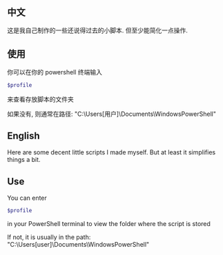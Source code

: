 ## 中文

这是我自己制作的一些还说得过去的小脚本.
但至少能简化一点操作.

## 使用

你可以在你的 powershell 终端输入

```powershell
$profile
```

来查看存放脚本的文件夹

如果没有, 则通常在路径: "C:\Users\[用户]\Documents\WindowsPowerShell\"

## English

Here are some decent little scripts I made myself.
But at least it simplifies things a bit.

## Use

You can enter

```powershell
$profile
```

in your PowerShell terminal to view the folder where the script is stored

If not, it is usually in the path: "C:\Users\[user]\Documents\WindowsPowerShell\"
